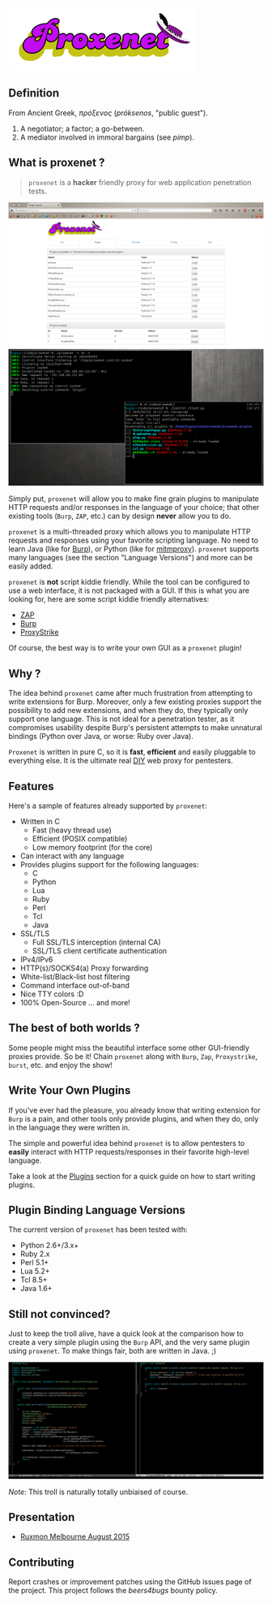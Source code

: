 ![logo](img/proxenet-logo.png)

## Definition

From Ancient Greek, *πρόξενος* (*próksenos*, "public guest").

1. A negotiator; a factor; a go-between.
2. A mediator involved in immoral bargains (see *pimp*).


## What is proxenet ?


> `proxenet` is a **hacker** friendly proxy for web application
> penetration tests.

![proxenet-webui](img/proxenet-web-interface.png)
![proxenet-tui](img/proxenet-capture1.png)

Simply put, `proxenet` will allow you to make fine grain plugins to manipulate HTTP requests 
and/or responses in the language of your choice; that other existing tools (`Burp`, `ZAP`, 
etc.) can by design **never** allow you to do.

`proxenet` is a multi-threaded proxy which allows you to manipulate HTTP
requests and responses using your favorite scripting language. No need to learn
Java (like for [Burp](http://portswigger.net/burp/extender/)), or Python (like
for
[mitmproxy](http://mitmproxy.org/doc/scripting/inlinescripts.html)). `proxenet`
supports many languages (see the section "Language Versions") and more can
be easily added.

`proxenet` is **not** script kiddie friendly. While the tool can be configured
to use a web interface, it is not packaged with a GUI. If this is what you are
looking for, here are some script kiddie friendly alternatives:

- [ZAP](http://owasp.org/index.php/OWASP_Zed_Attack_Proxy_Project)
- [Burp](http://portswigger.net/burp)
- [ProxyStrike](http://www.edge-security.com/proxystrike.php)

Of course, the best way is to write your own GUI as a `proxenet` plugin!


## Why ?
The idea behind `proxenet` came after much frustration from attempting to write
extensions for Burp. Moreover, only a few existing proxies support the
possibility to add new extensions, and when they do, they typically only support one language.
This is not ideal for a penetration tester, as it compromises usability despite Burp's
persistent attempts to make unnatural bindings (Python over Java, or worse: Ruby over Java).

`Proxenet` is written in pure C, so it is **fast**, **efficient** and easily
pluggable to everything else. It is the ultimate real
[DIY](https://en.wikipedia.org/wiki/Do_it_yourself) web proxy for
pentesters.


## Features

Here's a sample of features already supported by `proxenet`:

- Written in C
    - Fast (heavy thread use)
    - Efficient (POSIX compatible)
    - Low memory footprint (for the core)
- Can interact with any language
- Provides plugins support for the following languages:
    - C
    - Python
    - Lua
    - Ruby
    - Perl
    - Tcl
    - Java
- SSL/TLS
    - Full SSL/TLS interception (internal CA)
    - SSL/TLS client certificate authentication
- IPv4/IPv6
- HTTP(s)/SOCKS4(a) Proxy forwarding
- White-list/Black-list host filtering
- Command interface out-of-band
- Nice TTY colors :D
- 100% Open-Source
... and more!


## The best of both worlds ?

Some people might miss the beautiful interface some other GUI-friendly proxies
provide. So be it! Chain `proxenet` along with `Burp`, `Zap`, `Proxystrike`,
`burst`, etc. and enjoy the show!


## Write Your Own Plugins

If you've ever had the pleasure, you already know that writing extension for `Burp`
is a pain, and other tools only provide plugins, and when they do, only in the language
they were written in.

The simple and powerful idea behind `proxenet` is to allow pentesters to
**easily** interact with HTTP requests/responses in their favorite high-level language.

Take a look at the [Plugins](plugin) section for a quick guide on how to start
writing plugins.

## Plugin Binding Language Versions

The current version of `proxenet` has been tested with:

- Python 2.6+/3.x+
- Ruby 2.x
- Perl 5.1+
- Lua 5.2+
- Tcl 8.5+
- Java 1.6+


## Still not convinced?

Just to keep the troll alive, have a quick look at the comparison how to create
a very simple plugin using the `Burp` API, and the very same plugin using `proxenet`.
To make things fair, both are written in Java. ;)

![burp-proxenet](img/fun.png)

*Note*: This troll is naturally totally unbiaised of course.

## Presentation

 - [Ruxmon Melbourne August 2015](http://christophe.alladoum.free.fr/public/ruxmon-08-15/)

## Contributing

Report crashes or improvement patches using the GitHub issues page of the
project. This project follows the *beers4bugs* bounty policy.
